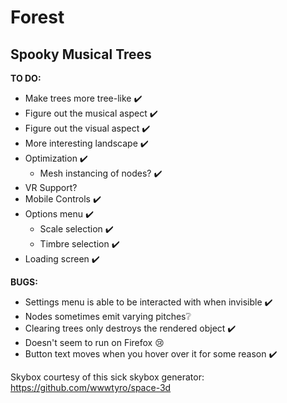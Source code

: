 # Forest

## Spooky Musical Trees

**TO DO:**

- Make trees more tree-like ✔️
- Figure out the musical aspect ✔️
- Figure out the visual aspect ✔️
- More interesting landscape ✔️
- Optimization ✔️
  - Mesh instancing of nodes? ✔️
- VR Support?
- Mobile Controls ✔️
- Options menu ✔️
  - Scale selection ✔️
  - Timbre selection ✔️
- Loading screen ✔️

**BUGS:**

- Settings menu is able to be interacted with when invisible ✔️
- Nodes sometimes emit varying pitches❔
- Clearing trees only destroys the rendered object ✔️
- Doesn't seem to run on Firefox 😢
- Button text moves when you hover over it for some reason ✔️

Skybox courtesy of this sick skybox generator: https://github.com/wwwtyro/space-3d
